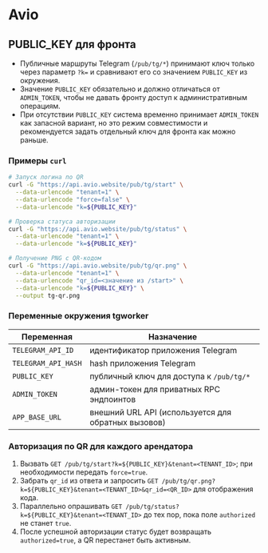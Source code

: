 # Avio

## PUBLIC_KEY для фронта
- Публичные маршруты Telegram (`/pub/tg/*`) принимают ключ только через параметр `?k=` и сравнивают его со значением `PUBLIC_KEY` из окружения.
- Значение `PUBLIC_KEY` обязательно и должно отличаться от `ADMIN_TOKEN`, чтобы не давать фронту доступ к административным операциям.
- При отсутствии `PUBLIC_KEY` система временно принимает `ADMIN_TOKEN` как запасной вариант, но это режим совместимости и рекомендуется задать отдельный ключ для фронта как можно раньше.

### Примеры `curl`

```bash
# Запуск логина по QR
curl -G "https://api.avio.website/pub/tg/start" \
  --data-urlencode "tenant=1" \
  --data-urlencode "force=false" \
  --data-urlencode "k=${PUBLIC_KEY}"

# Проверка статуса авторизации
curl -G "https://api.avio.website/pub/tg/status" \
  --data-urlencode "tenant=1" \
  --data-urlencode "k=${PUBLIC_KEY}"

# Получение PNG с QR-кодом
curl -G "https://api.avio.website/pub/tg/qr.png" \
  --data-urlencode "tenant=1" \
  --data-urlencode "qr_id=<значение из /start>" \
  --data-urlencode "k=${PUBLIC_KEY}" \
  --output tg-qr.png
```

### Переменные окружения tgworker

| Переменная | Назначение |
|------------|------------|
| `TELEGRAM_API_ID` | идентификатор приложения Telegram | 
| `TELEGRAM_API_HASH` | hash приложения Telegram |
| `PUBLIC_KEY` | публичный ключ для доступа к `/pub/tg/*` |
| `ADMIN_TOKEN` | админ-токен для приватных RPC эндпоинтов |
| `APP_BASE_URL` | внешний URL API (используется для обратных вызовов) |

### Авторизация по QR для каждого арендатора

1. Вызвать `GET /pub/tg/start?k=${PUBLIC_KEY}&tenant=<TENANT_ID>`; при необходимости передать `force=true`.
2. Забрать `qr_id` из ответа и запросить `GET /pub/tg/qr.png?k=${PUBLIC_KEY}&tenant=<TENANT_ID>&qr_id=<QR_ID>` для отображения кода.
3. Параллельно опрашивать `GET /pub/tg/status?k=${PUBLIC_KEY}&tenant=<TENANT_ID>` до тех пор, пока поле `authorized` не станет `true`.
4. После успешной авторизации статус будет возвращать `authorized=true`, а QR перестанет быть активным.
